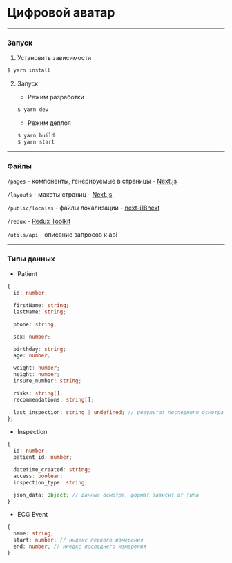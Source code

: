 # Цифровой аватар

---

### Запуск

1. Установить зависимости

```bash
$ yarn install
```

2. Запуск

   - Режим разработки

   ```bash
   $ yarn dev
   ```

   - Режим деплоя

   ```bash
   $ yarn build
   $ yarn start
   ```

---

### Файлы

`/pages` - компоненты, генерируемые в страницы - [Next.js](https://nextjs.org/docs/basic-features/pages)

`/layouts` - макеты страниц - [Next.js](https://nextjs.org/docs/basic-features/layouts)

`/public/locales` - файлы локализации - [next-i18next](https://github.com/isaachinman/next-i18next)

`/redux` - [Redux Toolkit](https://redux-toolkit.js.org/)

`/utils/api` - описание запросов к api

---

### Типы данных

- Patient

```typescript
{
  id: number;

  firstName: string;
  lastName: string;

  phone: string;

  sex: number;

  birthday: string;
  age: number;

  weight: number;
  height: number;
  insure_number: string;

  risks: string[];
  recommendations: string[];

  last_inspection: string | undefined; // результат последнего осмотра
};
```

- Inspection

```typescript
{
  id: number;
  patient_id: number;

  datetime_created: string;
  access: boolean;
  inspection_type: string;

  json_data: Object; // данные осмотра, формат зависит от типа
}
```

- ECG Event

```typescript
{
  name: string;
  start: number; // индекс первого измерения
  end: number; // инедкс последнего измерения
}
```

